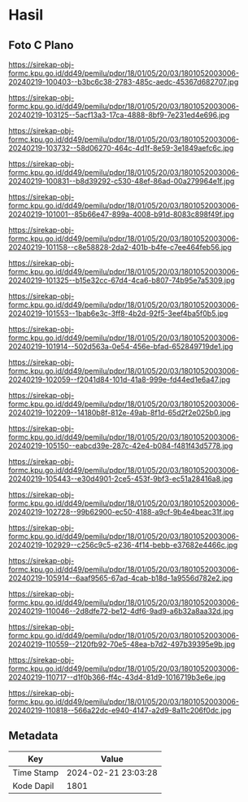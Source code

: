 # Hasil

## Foto C Plano

https://sirekap-obj-formc.kpu.go.id/dd49/pemilu/pdpr/18/01/05/20/03/1801052003006-20240219-100403--b3bc6c38-2783-485c-aedc-45367d682707.jpg

https://sirekap-obj-formc.kpu.go.id/dd49/pemilu/pdpr/18/01/05/20/03/1801052003006-20240219-103125--5acf13a3-17ca-4888-8bf9-7e231ed4e696.jpg

https://sirekap-obj-formc.kpu.go.id/dd49/pemilu/pdpr/18/01/05/20/03/1801052003006-20240219-103732--58d06270-464c-4d1f-8e59-3e1849aefc6c.jpg

https://sirekap-obj-formc.kpu.go.id/dd49/pemilu/pdpr/18/01/05/20/03/1801052003006-20240219-100831--b8d39292-c530-48ef-86ad-00a279964e1f.jpg

https://sirekap-obj-formc.kpu.go.id/dd49/pemilu/pdpr/18/01/05/20/03/1801052003006-20240219-101001--85b66e47-899a-4008-b91d-8083c898f49f.jpg

https://sirekap-obj-formc.kpu.go.id/dd49/pemilu/pdpr/18/01/05/20/03/1801052003006-20240219-101158--c8e58828-2da2-401b-b4fe-c7ee464feb56.jpg

https://sirekap-obj-formc.kpu.go.id/dd49/pemilu/pdpr/18/01/05/20/03/1801052003006-20240219-101325--b15e32cc-67d4-4ca6-b807-74b95e7a5309.jpg

https://sirekap-obj-formc.kpu.go.id/dd49/pemilu/pdpr/18/01/05/20/03/1801052003006-20240219-101553--1bab6e3c-3ff8-4b2d-92f5-3eef4ba5f0b5.jpg

https://sirekap-obj-formc.kpu.go.id/dd49/pemilu/pdpr/18/01/05/20/03/1801052003006-20240219-101914--502d563a-0e54-456e-bfad-652849719de1.jpg

https://sirekap-obj-formc.kpu.go.id/dd49/pemilu/pdpr/18/01/05/20/03/1801052003006-20240219-102059--f2041d84-101d-41a8-999e-fd44ed1e6a47.jpg

https://sirekap-obj-formc.kpu.go.id/dd49/pemilu/pdpr/18/01/05/20/03/1801052003006-20240219-102209--14180b8f-812e-49ab-8f1d-65d2f2e025b0.jpg

https://sirekap-obj-formc.kpu.go.id/dd49/pemilu/pdpr/18/01/05/20/03/1801052003006-20240219-105150--eabcd39e-287c-42e4-b084-f481f43d5778.jpg

https://sirekap-obj-formc.kpu.go.id/dd49/pemilu/pdpr/18/01/05/20/03/1801052003006-20240219-105443--e30d4901-2ce5-453f-9bf3-ec51a28416a8.jpg

https://sirekap-obj-formc.kpu.go.id/dd49/pemilu/pdpr/18/01/05/20/03/1801052003006-20240219-102728--99b62900-ec50-4188-a9cf-9b4e4beac31f.jpg

https://sirekap-obj-formc.kpu.go.id/dd49/pemilu/pdpr/18/01/05/20/03/1801052003006-20240219-102929--c256c9c5-e236-4f14-bebb-e37682e4466c.jpg

https://sirekap-obj-formc.kpu.go.id/dd49/pemilu/pdpr/18/01/05/20/03/1801052003006-20240219-105914--6aaf9565-67ad-4cab-b18d-1a9556d782e2.jpg

https://sirekap-obj-formc.kpu.go.id/dd49/pemilu/pdpr/18/01/05/20/03/1801052003006-20240219-110046--2d8dfe72-be12-4df6-9ad9-a6b32a8aa32d.jpg

https://sirekap-obj-formc.kpu.go.id/dd49/pemilu/pdpr/18/01/05/20/03/1801052003006-20240219-110559--2120fb92-70e5-48ea-b7d2-497b39395e9b.jpg

https://sirekap-obj-formc.kpu.go.id/dd49/pemilu/pdpr/18/01/05/20/03/1801052003006-20240219-110717--d1f0b366-ff4c-43d4-81d9-1016719b3e6e.jpg

https://sirekap-obj-formc.kpu.go.id/dd49/pemilu/pdpr/18/01/05/20/03/1801052003006-20240219-110818--566a22dc-e940-4147-a2d9-8a11c206f0dc.jpg


## Metadata

| Key        | Value               |
| ---------- | ------------------- |
| Time Stamp | 2024-02-21 23:03:28 |
| Kode Dapil | 1801                |



